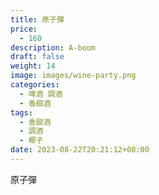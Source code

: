 ```yaml
---
title: 原子彈
price:
  - 160
description: A-boom
draft: false
weight: 14
image: images/wine-party.png
categories:
  - 啤酒 調酒
  - 香甜酒
tags:
  - 香甜酒
  - 調酒
  - 椰子
date: 2023-08-22T20:21:12+08:00
---
```


 原子彈
